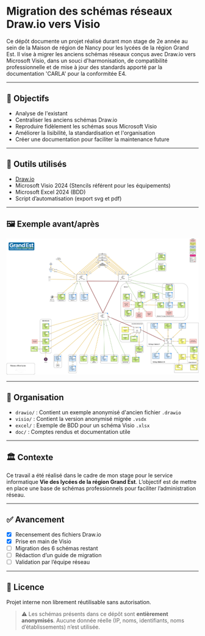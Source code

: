 # Migration des schémas réseaux Draw.io vers Visio

Ce dépôt documente un projet réalisé durant mon stage de 2e année au sein de la Maison de région de Nancy pour les lycées de la région Grand Est. Il vise à migrer les anciens schémas réseaux conçus avec Draw.io vers Microsoft Visio, dans un souci d'harmonisation, de compatibilité professionnelle et de mise à jour des standards apporté par la documentation 'CARLA' pour la conformitée E4.

---

## 📌 Objectifs

- Analyse de l'existant
- Centraliser les anciens schémas Draw.io
- Reproduire fidèlement les schémas sous Microsoft Visio
- Améliorer la lisibilité, la standardisation et l'organisation
- Créer une documentation pour faciliter la maintenance future

---

## 🧰 Outils utilisés

- [Draw.io](https://app.diagrams.net/)
- Microsoft Visio 2024 (Stencils référent pour les équipements)
- Microsoft Excel 2024 (BDD)
- Script d’automatisation (export svg et pdf)

---

## 🖼️ Exemple avant/après

[![Avant / Après](./images/before.png)](./images/after.gif)

---

## 📁 Organisation

- `drawio/` : Contient un exemple anonymisé d'ancien fichier `.drawio`
- `visio/` : Contient la version anonymisé migrée `.vsdx`
- `excel/` : Exemple de BDD pour un schéma Visio `.xlsx`
- `doc/` : Comptes rendus et documentation utile

---

## 🏛️ Contexte

Ce travail a été réalisé dans le cadre de mon stage pour le service informatique  **Vie des lycées de la région Grand Est**. L’objectif est de mettre en place une base de schémas professionnels pour faciliter l’administration réseau.

---

## ✅ Avancement

- [x] Recensement des fichiers Draw.io
- [x] Prise en main de Visio
- [ ] Migration des 6 schémas restant
- [ ] Rédaction d’un guide de migration
- [ ] Validation par l’équipe réseau

---

## 📄 Licence

Projet interne non librement réutilisable sans autorisation.

> ⚠️ Les schémas présents dans ce dépôt sont **entièrement anonymisés**.
> Aucune donnée réelle (IP, noms, identifiants, noms d’établissements) n’est utilisée.


